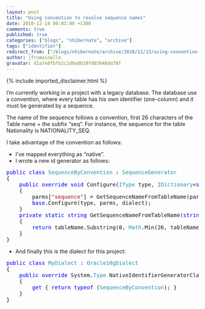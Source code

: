 ```yaml
---
layout: post
title: "Using convention to resolve sequence names"
date: 2010-12-14 00:03:00 +1300
comments: true
published: true
categories: ["blogs", "nhibernate", "archive"]
tags: ["identifier"]
redirect_from: ["/blogs/nhibernate/archive/2010/12/13/using-convention-to-resolve-sequence-names.aspx/"]
author: jfromainello
gravatar: d1a7e0fbfb2c1d9a8b10fd03648da78f
---
```

{% include imported_disclaimer.html %}
<p>I&rsquo;m currently working in a project with a legacy database. The database use a convention, where every table has his own identifier (one-column) and it must be generated by a sequence.</p>
<p>The name of the sequence follows a convention, first 26 characters of the Table name + the subfix &ldquo;seq&rdquo;. For instance, the sequence for the table Nationality is NATIONALITY_SEQ.</p>
<p>I take advantage of the convention as follows:</p>
<ul>
<li>I&rsquo;ve mapped everything as &ldquo;native&rdquo;.</li>
<li>I wrote a new id generator as follows:</li>
</ul>
<pre class="code"><span style="color: blue">public class </span><span style="color: #2b91af">SequenceByConvention </span>: <span style="color: #2b91af">SequenceGenerator
</span>{
    <span style="color: blue">public override void </span>Configure(<span style="color: #2b91af">IType </span>type, <span style="color: #2b91af">IDictionary</span>&lt;<span style="color: blue">string</span>, <span style="color: blue">string</span>&gt; parms, <span style="color: #2b91af">Dialect </span>dialect)
    {
        parms[<span style="color: #a31515">"sequence"</span>] = GetSequenceNameFromTableName(parms[<span style="color: #a31515">"target_table"</span>]);
        <span style="color: blue">base</span>.Configure(type, parms, dialect);
    }
    <span style="color: blue">private static string </span>GetSequenceNameFromTableName(<span style="color: blue">string </span>tableName)
    {
        <span style="color: blue">return </span>tableName.Substring(0, <span style="color: #2b91af">Math</span>.Min(26, tableName.Length)) + <span style="color: #a31515">"_SEQ"</span>;
    }
}</pre>
<ul>
<li>And finally this is the dialect for this project:</li>
</ul>
<pre class="code"><span style="color: blue">public class </span><span style="color: #2b91af">MyDialect </span>: <span style="color: #2b91af">Oracle10gDialect
</span>{
    <span style="color: blue">public override </span>System.<span style="color: #2b91af">Type </span>NativeIdentifierGeneratorClass
    {
        <span style="color: blue">get </span>{ <span style="color: blue">return typeof </span>(<span style="color: #2b91af">SequenceByConvention</span>); }
    }
}</pre>
